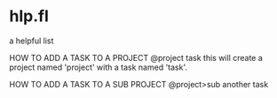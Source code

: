 hlp.fl
======

a helpful list

HOW TO ADD A TASK TO A PROJECT
  @project task
this will create a project named 'project' with a task named 'task'.

HOW TO ADD A TASK TO A SUB PROJECT
  @project>sub another task
